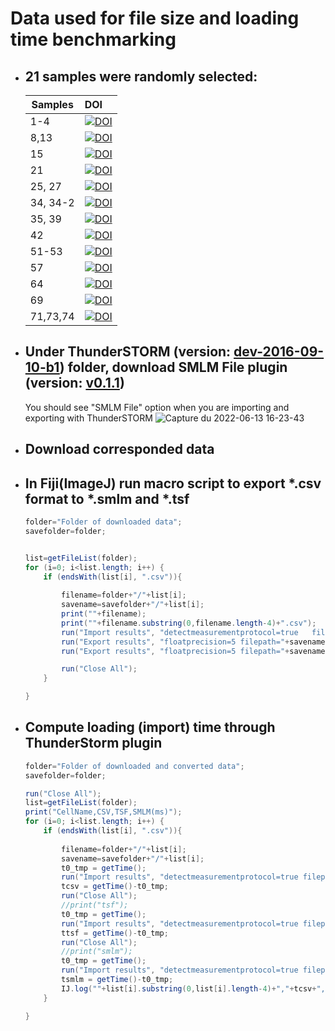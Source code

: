 # Data used for file size and loading time benchmarking 
* ## 21 samples were randomly selected:

    |Samples   |DOI|
    |--------|:----|
    |1-4|[![DOI](https://zenodo.org/badge/DOI/10.5281/zenodo.5507641.svg)](https://doi.org/10.5281/zenodo.5507641)|
    |8,13|[![DOI](https://zenodo.org/badge/DOI/10.5281/zenodo.5507638.svg)](https://doi.org/10.5281/zenodo.5507638)|
    |15|[![DOI](https://zenodo.org/badge/DOI/10.5281/zenodo.5507634.svg)](https://doi.org/10.5281/zenodo.5507634)|
    |21|[![DOI](https://zenodo.org/badge/DOI/10.5281/zenodo.5507329.svg)](https://doi.org/10.5281/zenodo.5507329)|
    |25, 27|[![DOI](https://zenodo.org/badge/DOI/10.5281/zenodo.5507053.svg)](https://doi.org/10.5281/zenodo.5507053)|
    |34, 34-2|[![DOI](https://zenodo.org/badge/DOI/10.5281/zenodo.5507305.svg)](https://doi.org/10.5281/zenodo.5507305)|
    |35, 39|[![DOI](https://zenodo.org/badge/DOI/10.5281/zenodo.5507605.svg)](https://doi.org/10.5281/zenodo.5507605)|
    |42|[![DOI](https://zenodo.org/badge/DOI/10.5281/zenodo.5507679.svg)](https://doi.org/10.5281/zenodo.5507679)|
    |51-53|[![DOI](https://zenodo.org/badge/DOI/10.5281/zenodo.5507826.svg)](https://doi.org/10.5281/zenodo.5507826)|
    |57|[![DOI](https://zenodo.org/badge/DOI/10.5281/zenodo.5507976.svg)](https://doi.org/10.5281/zenodo.5507976)|
    |64|[![DOI](https://zenodo.org/badge/DOI/10.5281/zenodo.5508212.svg)](https://doi.org/10.5281/zenodo.5508212)|
    |69|[![DOI](https://zenodo.org/badge/DOI/10.5281/zenodo.5508210.svg)](https://doi.org/10.5281/zenodo.5508210)|
    |71,73,74|[![DOI](https://zenodo.org/badge/DOI/10.5281/zenodo.5508210.svg)](https://doi.org/10.5281/zenodo.5508210)|

* ## Under ThunderSTORM (version: [dev-2016-09-10-b1](https://github.com/zitmen/thunderstorm/releases/tag/dev-2016-09-10-b1)) folder, download SMLM File plugin (version: [v0.1.1](https://github.com/imodpasteur/smlm-file-format/releases/tag/v0.1.1))

    You should see "SMLM File" option when you are importing and exporting with ThunderSTORM
    ![Capture du 2022-06-13 16-23-43](https://user-images.githubusercontent.com/56833522/173398651-c93f00a1-fdfd-40d3-8321-14ccd8db23f9.png)


* ## Download corresponded data
* ## In Fiji(ImageJ) run macro script to export __*.csv__ format to __*.smlm__ and __*.tsf__

    ```java
    folder="Folder of downloaded data";
    savefolder=folder;


    list=getFileList(folder);
    for (i=0; i<list.length; i++) {
        if (endsWith(list[i], ".csv")){
                
            filename=folder+"/"+list[i];
            savename=savefolder+"/"+list[i];
            print(""+filename);
            print(""+filename.substring(0,filename.length-4)+".csv");
            run("Import results", "detectmeasurementprotocol=true   filepath="+filename+" fileformat=[CSV (comma separated)] livepreview=true rawimagestack= startingframe=1 append=false");
            run("Export results", "floatprecision=5 filepath="+savename.substring(0,savename.length-4)+".tsf fileformat=[Tagged spot file] sigma=true intensity=true chi2=true offset=true saveprotocol=false x=true y=true bkgstd=true id=true uncertainty=true frame=true detections=true");
            run("Export results", "floatprecision=5 filepath="+savename.substring(0,savename.length-4)+".smlm fileformat=[SMLM File] sigma=true intensity=true chi2=true offset=true saveprotocol=false x=true y=true bkgstd=true id=true uncertainty=true frame=true detections=true");

            run("Close All");
        }
    
    }
    ```

* ## Compute loading (import) time through ThunderStorm plugin

    ```java
    folder="Folder of downloaded and converted data";
    savefolder=folder;

    run("Close All");
    list=getFileList(folder);
    print("CellName,CSV,TSF,SMLM(ms)");
    for (i=0; i<list.length; i++) {
        if (endsWith(list[i], ".csv")){
                
            filename=folder+"/"+list[i];
            savename=savefolder+"/"+list[i];
            t0_tmp = getTime();
            run("Import results", "detectmeasurementprotocol=true filepath="+filename+" fileformat=[CSV (comma separated)] livepreview=true rawimagestack= startingframe=1 append=false");
            tcsv = getTime()-t0_tmp;
            run("Close All");
            //print("tsf");		
            t0_tmp = getTime();
            run("Import results", "detectmeasurementprotocol=true filepath="+filename.substring(0,filename.length-4)+".tsf"+" fileformat=[Tagged spot file] livepreview=true rawimagestack= startingframe=1 append=false");
            ttsf = getTime()-t0_tmp;
            run("Close All");
            //print("smlm");
            t0_tmp = getTime();
            run("Import results", "detectmeasurementprotocol=true filepath="+filename.substring(0,filename.length-4)+".smlm"+" fileformat=[SMLM File] livepreview=true rawimagestack= startingframe=1 append=false");
            tsmlm = getTime()-t0_tmp;
            IJ.log(""+list[i].substring(0,list[i].length-4)+","+tcsv+","+ttsf+","+tsmlm);
        }
    
    }

     ```
